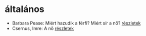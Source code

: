 # általános

- Barbara Pease: Miért hazudik a férfi? Miért sír a nő? [részletek](_details/%7Bopf.creator%7D.md#id_5)
- Csernus, Imre: A nő [részletek](_details/%7Bopf.creator%7D.md#id_16)